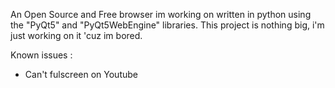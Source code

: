 An Open Source and Free browser im working on written in python using the "PyQt5" and "PyQt5WebEngine" libraries.
This project is nothing big, i'm just working on it 'cuz im bored.

Known issues :

* Can't fulscreen on Youtube
